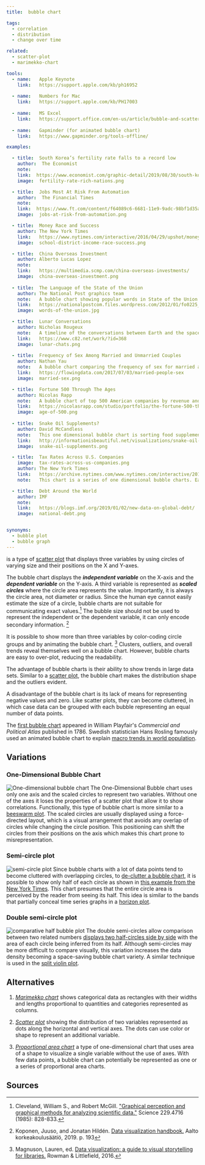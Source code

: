 ```yaml
---
title:  bubble chart

tags:
  - correlation
  - distribution
  - change over time

related:
  - scatter-plot
  - marimekko-chart

tools:
  - name:   Apple Keynote
    link:   https://support.apple.com/kb/ph16952
 
  - name:   Numbers for Mac
    link:   https://support.apple.com/kb/PH17003
 
  - name:   MS Excel
    link:   https://support.office.com/en-us/article/bubble-and-scatter-charts-in-power-view-bae4a433-afae-46eb-9a28-2fe09abb2a8d
    
  - name:   Gapminder (for animated bubble chart)
    link:   https://www.gapminder.org/tools-offline/

examples:

  - title:  South Korea’s fertility rate falls to a record low
    author:  The Economist
    note:
    link:  https://www.economist.com/graphic-detail/2019/08/30/south-koreas-fertility-rate-falls-to-a-record-low
    image:  fertility-rate-rich-nations.png

  - title:  Jobs Most At Risk From Automation
    author:  The Financial Times
    note:
    link:  https://www.ft.com/content/f64089c6-6681-11e9-9adc-98bf1d35a056
    image:  jobs-at-risk-from-automation.png

  - title:  Money Race and Success
    author: The New York Times
    link:   https://www.nytimes.com/interactive/2016/04/29/upshot/money-race-and-success-how-your-school-district-compares.html?mtrref=undefined&mtrref=www.nytimes.com
    image:  school-district-income-race-success.png

  - title:  China Overseas Investment
    author: Alberto Lucas Lopez
    note:
    link:   https://multimedia.scmp.com/china-overseas-investments/
    image:  china-overseas-investment.png
 
  - title:  The Language of the State of the Union
    author: The National Post graphics team
    note:   A bubble chart showing popular words in State of the Union Addresses for different presidents
    link:   https://nationalpostcom.files.wordpress.com/2012/01/fo0225_stateoftheunion-2.pdf
    image:  words-of-the-union.jpg

  - title:  Lunar Conversations 
    author: Nicholas Rougeux
    note:   A timeline of the conversations between Earth and the spacecraft of the Apollo 11 mission from liftoff to splashdown. The number of words spoken is visualized as a bubble chart along the timeline. 
    link:   https://www.c82.net/work/?id=368
    image:  lunar-chats.png
    
  - title:  Frequency of Sex Among Married and Unmarried Couples
    author: Nathan Yau
    note:   A bubble chart comparing the frequency of sex for married and unmarried people sorted by age
    link:   https://flowingdata.com/2017/07/03/married-people-sex
    image:  married-sex.png

  - title:  Fortune 500 Through The Ages
    author: Nicolas Rapp
    note:   A bubble chart of top 500 American companies by revenue and by industry from 1780 to 2018.
    link:   https://nicolasrapp.com/studio/portfolio/the-fortune-500-through-the-ages
    image:  age-of-500.png
    
  - title:  Snake Oil Supplements?
    author: David McCandless
    note:   This one dimensional bubble chart is sorting food supplements into categories by evidence of usefulness.
    link:   http://informationisbeautiful.net/visualizations/snake-oil-scientific-evidence-for-nutritional-supplements-vizsweet
    image:  snake-oil-supplements.png

  - title:  Tax Rates Across U.S. Companies
    image:  tax-rates-across-us-companies.png
    author: The New York Times
    link:   https://archive.nytimes.com/www.nytimes.com/interactive/2013/05/25/sunday-review/corporate-taxes.html
    note:   This chart is a series of one dimensional bubble charts. Each circle size represents company's earning.

  - title:  Debt Around the World 
    author: IMF
    note:
    link:   https://blogs.imf.org/2019/01/02/new-data-on-global-debt/
    image:  national-debt.png


synonyms:
  - bubble plot
  - bubble graph
---
```


is a type of [scatter plot](/scatter-plot) that displays three variables by using circles of varying size and their positions on the X and Y-axes. 

<!--more-->

The bubble chart displays the ***independent variable*** on the X-axis and the ***dependent variable*** on the Y-axis. A third variable is represented as ***scaled circles*** where the circle area represents the value. Importantly, it is always the circle area, not diameter or radius. Since the human eye cannot easily estimate the size of a circle, bubble charts are not suitable for communicating exact values.[^cleveland]
The bubble size should not be used to represent the independent or the dependent variable, it can only encode secondary information. [^koponen]

It is possible to show more than three variables by color-coding circle groups and by animating the bubble chart. [^magnuson] Clusters, outliers, and overall trends reveal themselves well on a bubble chart. However, bubble charts are easy to over-plot, reducing the readability.

The advantage of bubble charts is their ability to show trends in large data sets. Similar to a [scatter plot](/scatter-plot), the bubble chart makes the distribution shape and the outliers evident.

A disadvantage of the bubble chart is its lack of means for representing negative values and zero. Like scatter plots, they can become cluttered, in which case data can be grouped with each bubble representing an equal number of data points.


The [first bubble chart](https://en.wikipedia.org/wiki/Pie_chart#/media/File:Playfair_piecharts.jpg) appeared in William Playfair's <cite>Commercial and Political Atlas</cite> published in 1786.  Swedish statistician Hans Rosling famously used an animated bubble chart to explain [macro trends in world population](https://youtu.be/FACK2knC08E?t=452).

## Variations

### One-Dimensional Bubble Chart
<img src="1-d-bubble.svg" alt="One-dimensional bubble chart" class="f-right-half" /> The One-Dimensional Bubble chart uses only one axis and the scaled circles to represent two variables. Without one of the axes it loses the properties of a scatter plot that allow it to show correlations. Functionally, this type of bubble chart is more similar to a [beeswarm plot](/strip-plot#beeswarm-plot). The scaled circles are usually displayed using a force-directed layout, which is a visual arrangement that avoids any overlap of circles while changing the circle position. This positioning can shift the circles from their positions on the axis which makes this chart prone to misrepresentation.

### Semi-circle plot
<img src="semi-circle-plot.svg" alt="semi-circle plot" class="f-right-half" /> Since bubble charts with a lot of data points tend to become cluttered with overlapping circles, to [de-clutter a bubble chart](https://flowingdata.com/2017/10/26/how-to-make-a-semicircle-plot-in-r/), it is possible to show only half of each circle as shown in [this example from the New York Times](https://www.nytimes.com/interactive/2017/09/01/upshot/cost-of-hurricane-harvey-only-one-storm-comes-close.html?smid=tw-share&_r=0). This chart presumes that the entire circle area is perceived by the reader from seeing its half. This idea is similar to the bands that partially conceal time series graphs in a [horizon plot](/joy-plot#horizon-plot).

### Double semi-circle plot
<img src="comparative-half-bubble-plot.svg" alt="comparative half bubble plot" class="f-right-half" /> The double semi-circles allow comparison between two related numbers [displays two half-circles side by side](https://www.informationisbeautifulawards.com/showcase/604-the-analytical-tourism-map-of-piedmont) with the area of each circle being inferred from its half. Although semi-circles may be more difficult to compare visually, this variation increases the data density becoming a space-saving bubble chart variety. A similar technique is used in the [split violin plot](/violin-plot#split-violin-plot).


## Alternatives

1. [*Marimekko chart*](/marimekko-chart) shows categorical data as rectangles with their widths and lengths proportional to quantities and categories represented as columns. 

2. [*Scatter plot*](/scatter-plot) showing the distribution of two variables represented as dots along the horizontal and vertical axes. The dots can use color or shape to represent an additional variable.

2. [*Proportional area chart*](/proportional-area-chart) a type of one-dimensional chart that uses area of a shape to visualize a single variable without the use of axes. With few data points, a bubble chart can potentially be represented as one or a series of proportional area charts.

## Sources
[^cleveland]: Cleveland, William S., and Robert McGill. ["Graphical perception and graphical methods for analyzing scientific data."](http://snoid.sv.vt.edu/~npolys/projects/safas/1695272.pdf) Science 229.4716 (1985): 828-833. 
[^koponen]: Koponen, Juuso, and Jonatan Hildén. [Data visualization handbook.](https://shop.aalto.fi/p/971-data-visualization-handbook/) Aalto korkeakoulusäätiö, 2019. p. 193
[^magnuson]: Magnuson, Lauren, ed. [Data visualization: a guide to visual storytelling for libraries.](https://books.google.com/books?id=wxrMDAAAQBAJ) Rowman & Littlefield, 2016. 

